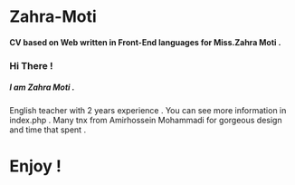 # Zahra-Moti
#### CV based on Web written in Front-End languages for Miss.Zahra Moti .
### Hi There !
##### I am Zahra Moti .
English teacher with 2 years experience .
You can see more information in index.php .
Many tnx from Amirhossein Mohammadi for gorgeous design and time that spent .
# Enjoy !
